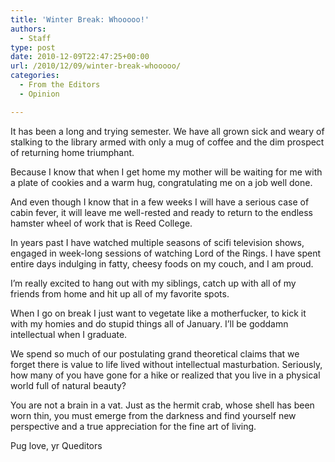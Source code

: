 ```yaml
---
title: 'Winter Break: Whooooo!'
authors: 
  - Staff
type: post
date: 2010-12-09T22:47:25+00:00
url: /2010/12/09/winter-break-whooooo/
categories:
  - From the Editors
  - Opinion

---
```

It has been a long and trying semester. We have all grown sick and weary of stalking to the library armed with only a mug of coffee and the dim prospect of returning home triumphant.

Because I know that when I get home my mother will be waiting for me with a plate of cookies and a warm hug, congratulating me on a job well done.
  
And even though I know that in a few weeks I will have a serious case of cabin fever, it will leave me well-rested and ready to return to the endless hamster wheel of work that is Reed College.

In years past I have watched multiple seasons of scifi television shows, engaged in week-long sessions of watching Lord of the Rings. I have spent entire days indulging in fatty, cheesy foods on my couch, and I am proud.

I’m really excited to hang out with my siblings, catch up with all of my friends from home and hit up all of my favorite spots.

When I go on break I just want to vegetate like a motherfucker, to kick it with my homies and do stupid things all of January. I’ll be goddamn intellectual when I graduate.

We spend so much of our postulating grand theoretical claims that we forget there is value to life lived without intellectual masturbation. Seriously, how many of you have gone for a hike or realized that you live in a physical world full of natural beauty?

You are not a brain in a vat. Just as the hermit crab, whose shell has been worn thin, you must emerge from the darkness and find yourself new perspective and a true appreciation for the fine art of living.

Pug love, yr Queditors